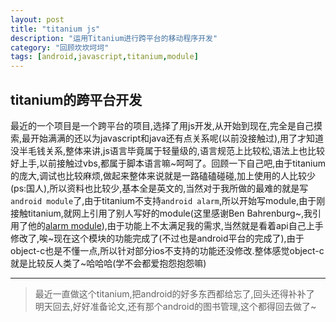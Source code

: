 ```yaml
---
layout: post
title: "titanium js"
description: "运用Titanium进行跨平台的移动程序开发"
category: "回顾坎坎坷坷"
tags: [android,javascript,titanium,module]
---  
```

## titanium的跨平台开发
最近的一个项目是一个跨平台的项目,选择了用js开发,从开始到现在,完全是自己摸索,最开始满满的还以为javascript和java还有点关系呢(以前没接触过),用了才知道没半毛钱关系,整体来讲,js语言毕竟属于轻量级的,语言规范上比较松,语法上也比较好上手,以前接触过vbs,都属于脚本语言嘛~呵呵了。回顾一下自己吧,由于titanium的庞大,调试也比较麻烦,做起来整体来说就是一路磕磕碰碰,加上使用的人比较少(ps:国人),所以资料也比较少,基本全是英文的,当然对于我所做的最难的就是写`android module`了,由于titanium不支持`android alarm`,所以开始写module,由于刚接触titanium,就网上引用了别人写好的module(这里感谢Ben Bahrenburg~,我引用了他的[alarm module](https://github.com/benbahrenburg/benCoding.AlarmManager)),由于功能上不太满足我的需求,当然就是看着api自己上手修改了,唉~现在这个模块的功能完成了(不过也是android平台的完成了),由于object-c也是不懂一点,所以针对部分ios不支持的功能还没修改.整体感觉object-c就是比较反人类了~哈哈哈(学不会都爱抱怨抱怨嘛)		

---
> 最近一直做这个titanium,把android的好多东西都给忘了,回头还得补补了
> 明天回去,好好准备论文,还有那个android的图书管理,这个都得回去做了~




